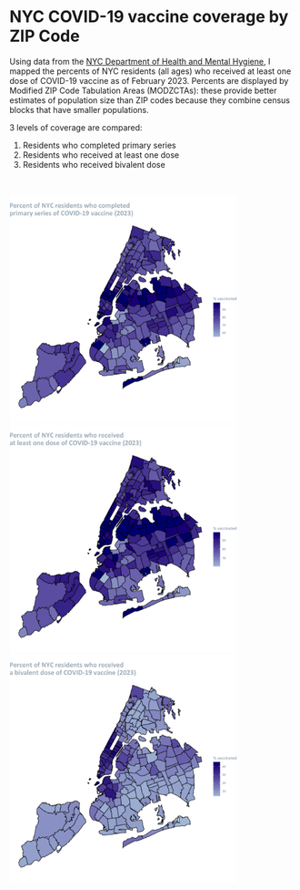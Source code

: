 # NYC COVID-19 vaccine coverage by ZIP Code

Using data from the [NYC Department of Health and Mental Hygiene](https://github.com/nychealth/covid-vaccine-data), I mapped the percents of NYC residents (all ages) who received at least one dose of COVID-19 vaccine as of February 2023. Percents are displayed by Modified ZIP Code Tabulation Areas (MODZCTAs): these provide better estimates of population size than ZIP codes because they combine census blocks that have smaller populations.  
  
  
  
3 levels of coverage are compared:
 1. Residents who completed primary series
 2. Residents who received at least one dose
 3. Residents who received bivalent dose

<br>
<p float="left">
  <img src="map_1.png" width="400" />
  <img src="map_2.png" width="400" /> 
  <img src="map_3.png" width="400" /> 
</p>
<br>


